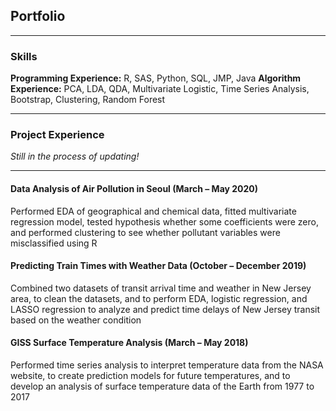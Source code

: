 ## Portfolio

---

### Skills
**Programming Experience:** R, SAS, Python, SQL, JMP, Java
**Algorithm Experience:** PCA, LDA, QDA, Multivariate Logistic, Time Series Analysis, Bootstrap, Clustering, Random Forest

---

### Project Experience
  *Still in the process of updating!*
  
---

#### Data Analysis of Air Pollution in Seoul (March – May 2020)
Performed EDA of geographical and chemical data, fitted multivariate regression model, tested hypothesis whether some coefficients were zero, and performed clustering to see whether pollutant variables were misclassified using R

#### Predicting Train Times with Weather Data (October – December 2019)
Combined two datasets of transit arrival time and weather in New Jersey area, to clean the datasets, and to perform EDA, logistic regression, and LASSO regression to analyze and predict time delays of New Jersey transit based on the weather condition


#### GISS Surface Temperature Analysis (March – May 2018)
Performed time series analysis to interpret temperature data from the NASA website, to create prediction models for future temperatures, and to develop an analysis of surface temperature data of the Earth from 1977 to 2017
